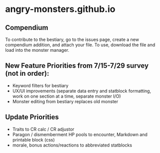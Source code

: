 # angry-monsters.github.io

## Compendium
To contribute to the bestiary, go to the issues page, create a new compendium addition, and attach your file. To use, download the file and load into the monster manager.

## New Feature Priorities from 7/15-7/29 survey (not in order):
- Keyword filters for bestiary
- UX/UI improvements (separate data entry and statblock formatting, work on one section at a time, separate monster I/O)
- Monster editing from bestiary replaces old monster

## Update Priorities
- Traits to CR calc / CR adjustor
- Paragon / dismemberment HP pools to encounter, Markdown and printable block (css)
- morale, bonus actions/reactions to abbreviated statblocks
